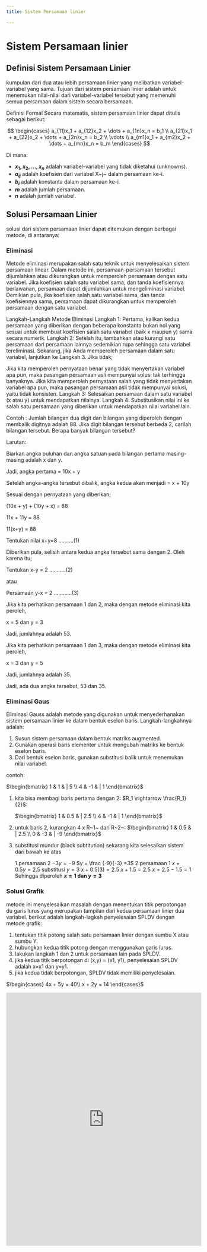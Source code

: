 ```yaml
---
title: Sistem Persamaan linier

---
```


# Sistem Persamaan linier

## Definisi Sistem Persamaan Linier
kumpulan dari dua atau lebih persamaan linier yang melibatkan variabel-variabel yang sama. Tujuan dari sistem persamaan linier adalah untuk menemukan nilai-nilai dari variabel-variabel tersebut yang memenuhi semua persamaan dalam sistem secara bersamaan.

Definisi Formal
Secara matematis, sistem persamaan linier dapat ditulis sebagai berikut:


$$
\begin{cases}
a_{11}x_1 + a_{12}x_2 + \dots + a_{1n}x_n = b_1 \\
a_{21}x_1 + a_{22}x_2 + \dots + a_{2n}x_n = b_2 \\
\vdots \\
a_{m1}x_1 + a_{m2}x_2 + \dots + a_{mn}x_n = b_m
\end{cases}
$$



Di mana:
- **$x_1,x_2, . . .,x_n$** adalah variabel-variabel yang tidak diketahui (unknowns).
- **$a_{ij}$** adalah koefisien dari variabel X~j~ dalam persamaan ke-i.
- **$b_i$** adalah konstanta dalam persamaan ke-i.
- **$m$** adalah jumlah persamaan.
- **$n$** adalah jumlah variabel.

## Solusi Persamaan Linier
solusi dari sistem persamaan linier dapat ditemukan dengan berbagai metode, di antaranya:
### Eliminasi
Metode eliminasi merupakan salah satu teknik untuk menyelesaikan sistem persamaan linear. Dalam metode ini, persamaan-persamaan tersebut dijumlahkan atau dikurangkan untuk memperoleh persamaan dengan satu variabel. Jika koefisien salah satu variabel sama, dan tanda koefisiennya berlawanan, persamaan dapat dijumlahkan untuk mengeliminasi variabel. Demikian pula, jika koefisien salah satu variabel sama, dan tanda koefisiennya sama, persamaan dapat dikurangkan untuk memperoleh persamaan dengan satu variabel.

Langkah-Langkah Metode Eliminasi
Langkah 1: Pertama, kalikan kedua persamaan yang diberikan dengan beberapa konstanta bukan nol yang sesuai untuk membuat koefisien salah satu variabel (baik x maupun y) sama secara numerik.
Langkah 2:  Setelah itu, tambahkan atau kurangi satu persamaan dari persamaan lainnya sedemikian rupa sehingga satu variabel tereliminasi. Sekarang, jika Anda memperoleh persamaan dalam satu variabel, lanjutkan ke Langkah 3. Jika tidak;

Jika kita memperoleh pernyataan benar yang tidak menyertakan variabel apa pun, maka pasangan persamaan asli mempunyai solusi tak terhingga banyaknya.
Jika kita memperoleh pernyataan salah yang tidak menyertakan variabel apa pun, maka pasangan persamaan asli tidak mempunyai solusi, yaitu tidak konsisten.
Langkah 3: Selesaikan persamaan dalam satu variabel (x atau y) untuk mendapatkan nilainya.
Langkah 4: Substitusikan nilai ini ke salah satu persamaan yang diberikan untuk mendapatkan nilai variabel lain.

Contoh :
Jumlah bilangan dua digit dan bilangan yang diperoleh dengan membalik digitnya adalah 88. Jika digit bilangan tersebut berbeda 2, carilah bilangan tersebut. Berapa banyak bilangan tersebut?

Larutan:

Biarkan angka puluhan dan angka satuan pada bilangan pertama masing-masing adalah x dan y.

Jadi, angka pertama = 10x + y

Setelah angka-angka tersebut dibalik, angka kedua akan menjadi = x + 10y

Sesuai dengan pernyataan yang diberikan;

(10x + y) + (10y + x) = 88

11x + 11y = 88

11(x+y) = 88

Tentukan nilai x+y=8 ……….(1)

Diberikan pula, selisih antara kedua angka tersebut sama dengan 2. Oleh karena itu;

Tentukan x-y = 2 ………..(2)

atau

Persamaan y-x = 2 …………(3)

Jika kita perhatikan persamaan 1 dan 2, maka dengan metode eliminasi kita peroleh,

x = 5 dan y = 3

Jadi, jumlahnya adalah 53.

Jika kita perhatikan persamaan 1 dan 3, maka dengan metode eliminasi kita peroleh,

x = 3 dan y = 5

Jadi, jumlahnya adalah 35.

Jadi, ada dua angka tersebut, 53 dan 35.


### Eliminasi Gaus
Eliminasi Gauss adalah metode yang digunakan untuk menyederhanakan sistem persamaan linier ke dalam bentuk eselon baris. Langkah-langkahnya adalah:
1. Susun sistem persamaan dalam bentuk matriks augmented.
2. Gunakan operasi baris elementer untuk mengubah matriks ke bentuk eselon baris.
3. Dari bentuk eselon baris, gunakan substitusi balik untuk menemukan nilai variabel.

contoh:

$\begin{bmatrix} 
1 & 1 & | 5 \\ 
4 & -1 & | 1
\end{bmatrix}$

1. kita bisa membagi baris pertama dengan 2: $R_1 \rightarrow \frac{R_1}{2}$:

   $\begin{bmatrix} 
   1 & 0.5 & | 2.5 \\ 
   4 & -1 & | 1
   \end{bmatrix}$
   
2. untuk baris 2, kurangkan 4 x R~1~ dari R~2~:
    $\begin{bmatrix} 
   1 & 0.5 & | 2.5 \\ 
   0 & -3 & | -9
   \end{bmatrix}$
   
3. substitusi mundur (black subtitution) sekarang kita selesaikan sistem dari bawah ke atas
   
    1.persamaan 2
    $-3y = -9$
    $y = \frac {-9}{-3} =3$
    2.persamaan 1
    $x + 0.5y = 2.5$
    substitusi $y = 3$
    $x + 0.5(3) = 2.5$
    $x + 1.5 = 2.5$
    $x = 2.5 - 1.5 = 1$
    Sehingga diperoleh **$x = 1$ dan $y = 3$**
### Solusi Grafik
metode ini menyelesaikan masalah dengan menentukan titik perpotongan du garis lurus yang merupakan tampilan dari kedua persamaan linier dua variabel.
berikut adalah langkah-lagkah penyelesaian SPLDV dengan metode grafik:
1. tentukan titik potong salah satu persamaan linier dengan sumbu X atau sumbu Y.
2. hubungkan kedua titik potong dengan menggunakan garis lurus.
3. lakukan langkah 1 dan 2 untuk persamaan lain pada SPLDV.
4. jika kedua titik berpotongan di (x,y) = (x1, y1), penyelesaian SPLDV adalah x=x1 dan y=y1.
5. jika kedua tidak berpotongan, SPLDV tidak memiliki penyelesaian.

$\begin{cases}
4x + 5y = 40\\
x + 2y = 14
\end{cases}$



<iframe scrolling="no" title="Graphing Assignment Feb 23, 2025" src="https://www.geogebra.org/material/iframe/id/begbedhq/width/526/height/682/border/888888/sfsb/true/smb/false/stb/false/stbh/false/ai/false/asb/false/sri/false/rc/false/ld/false/sdz/false/ctl/false" width="526px" height="682px" style="border:0px;"> </iframe>